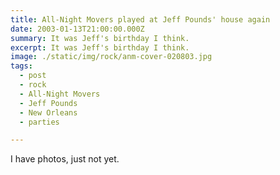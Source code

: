 ```yaml
---
title: All-Night Movers played at Jeff Pounds' house again
date: 2003-01-13T21:00:00.000Z
summary: It was Jeff's birthday I think.
excerpt: It was Jeff's birthday I think.
image: ./static/img/rock/anm-cover-020803.jpg
tags:
  - post
  - rock
  - All-Night Movers
  - Jeff Pounds
  - New Orleans
  - parties

---
```


I have photos, just not yet.
